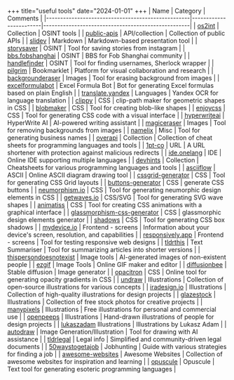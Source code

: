 +++
title="useful tools"
date="2024-01-01"
+++
| Name                                              | Category               | Comments                                           |
|---------------------------------------------------|------------------------|----------------------------------------------------|
| [os2int](https://os2int.com/toolbox/)             | Collection             | OSINT tools                                        |
| [public-apis](https://github.com/public-apis/public-apis) | API/collection | Collection of public APIs                          |
| [slidev](https://sli.dev)                         | Markdown               | Markdown-based presentation tool                   |
| [storysaver](https://www.storysaver.net/)         | OSINT                  | Tool for saving stories from instagram             |
| [bbs.fobshanghai](https://bbs.fobshanghai.com/dig.php) | OSINT             | BBS for Fob Shanghai community                     |
| [handlefinder](https://www.handlefinder.com)      | OSINT                  | Tool for finding usernames, Sherlock wrapper       |
| [pilgrim](http://pilgrim.are.na)                  | Bookmarklet            | Platform for visual collaboration and research     |
| [backgrounderaser](https://www.backgrounderaser.io/) | Images              | Tool for erasing background from images            |
| [excelformulabot](https://excelformulabot.com/)   | Excel Formula Bot      | Bot for generating Excel formulas based on plain English | 
| [translate.yandex](https://translate.yandex.com/ocr) | Languages           | Yandex OCR for language translation                |
| [clippy](https://bennettfeely.com/clippy/)        | CSS                    | clip-path maker for geometric shapes in CSS        |
| [blobmaker](https://www.blobmaker.app/)           | CSS                    | Tool for creating blob-like shapes                 |
| [enjoycss](https://enjoycss.com/start#box)        | CSS                    | Tool for generating CSS code with a visual interface |
| [hyperwriteai](https://hyperwriteai.com/)         | HyperWrite AI          | AI-powered writing assistant                       |
| [magiceraser](https://www.magiceraser.io/)        | Images                 | Tool for removing backgrounds from images          |
| [namelix](https://namelix.com/)                   | Misc                   | Tool for generating business names                 |
| [overapi](https://overapi.com/)                   | Collection             | Collection of cheat sheets for programming languages and tools |
| [1pt-co](https://github.com/1pt-co/1pt)           | URL                    | A URL shortener with protection against malicious redirects |
| [ide.onelang](https://ide.onelang.io/)            | IDE                    | Online IDE supporting multiple languages           |
| [devhints](https://devhints.io)                   | Collection             | Cheatsheets for various programming languages and tools |
| [asciiflow](https://asciiflow.com/#/)             | ASCII                  | Online ASCII diagram drawing tool                  |
| [cssgrid-generator](https://cssgrid-generator.netlify.app) | CSS           | Tool for generating CSS Grid layouts               |
| [buttons-generator](https://markodenic.com/tools/buttons-generator/)       | CSS | generate CSS buttons                         |
| [neumorphism.io](https://neumorphism.io/#e0e0e0)  | CSS                    | Tool for generating neumorphic design elements in CSS |
| [getwaves.io](https://getwaves.io)                | CSS/SVG                | Tool for generating SVG wave shapes                |
| [animatiss](https://xsgames.co/animatiss/)        | CSS                    | Tool for creating CSS animations with a graphical interface |
| [glassmorphism-css-generator](https://markodenic.com/tools/glassmorphism-css-generator/) | CSS | glassmorphic design elements generator |
| [shadows](https://keyframes.app/shadows)          | CSS                    | Tool for generating CSS box shadows                |
| [mydevice.io](https://www.mydevice.io)          | Frontend - screens       | Information about your device's screen, resolution, and capabilities |
| [responsively.app](https://responsively.app/)  | Frontend - screens        | Tool for testing responsive web designs            |
| [tldrthis](https://tldrthis.com)                | Text Summariser          | Tool for summarizing articles into shorter versions |
| [thispersondoesnotexist](https://thispersondoesnotexist.com) | Image tools | AI-generated images of non-existent people         |
| [ezgif](http://ezgif.com)                        | Image Tools             | Online GIF maker and editor                        |
| [diffusionbee](https://diffusionbee.com)       | Stable diffusion          | Image generator |
| [opacitron](https://opacitron.relevant.space)   | CSS              | Online tool for generating opacity gradients in CSS |
| [undraw](https://undraw.co/)       | Illustrations   | Collection of open-source illustrations for various concepts |
| [iradesign.io](https://iradesign.io/illustrations) | Illustrations | Collection of high-quality illustrations for design projects |
| [glazestock](https://www.glazestock.com)       | Illustrations             | Collection of free stock photos for creative projects |
| [manypixels](https://www.manypixels.co/gallery) | Illustrations             | Free illustrations for personal and commercial use  |
| [openpeeps](https://www.openpeeps.com)          | Illustrations             | Hand-drawn illustrations of people for design projects |
| [lukaszadam](https://lukaszadam.com/illustrations) Illustrations | Illustrations by Lukasz Adam                 |
| [autodraw](https://www.autodraw.com)            | Image Generation/Illustration               | Tool for drawing with AI assistance                 |
| [tldrlegal](https://tldrlegal.com/)             | Legal info             | Simplified and community-driven legal documents      |
| [50waystogetajob](https://50waystogetajob.com) | Jobhunting | Guide with various strategies for finding a job      |
| [awesome-websites](https://stanforever.github.io/awesome-websites/) | Awesome Websites | Collection of awesome websites for inspiration and learning |
| [opuscule](https://lectronice.itch.io/opuscule)  | Opuscule               | Text tool for generating esoteric programming languages |
